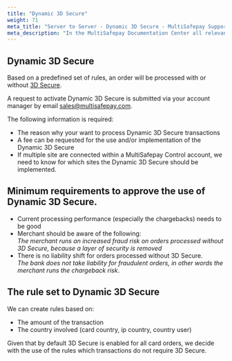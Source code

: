 ```yaml
---
title: "Dynamic 3D Secure"
weight: 71
meta_title: "Server to Server - Dynamic 3D Secure - MultiSafepay Support"
meta_description: "In the MultiSafepay Documentation Center all relevant information regarding our Plugins and API. As well as Support pages for Payment Method, Tools and General Questions. You can also find the contact details of our Support Team and Integration Team."
---
```


##  Dynamic 3D Secure

Based on a predefined set of rules, an order will be processed with or without [3D Secure](/faq/risk-and-fraud/what-is-3d-secure/).

A request to activate Dynamic 3D Secure is submitted via your account manager by email <sales@multisafepay.com>.

The following information is required:

* The reason why your want to process Dynamic 3D Secure transactions
* A fee can be requested for the use and/or implementation of the Dynamic 3D Secure
* If multiple site are connected within a MultiSafepay Control account, we need to know for which sites the Dynamic 3D Secure should be implemented.

## Minimum requirements to approve the use of Dynamic 3D Secure.

* Current processing performance (especially the chargebacks) needs to be good
* Merchant should be aware of the following:  
_The merchant runs an increased fraud risk on orders processed without 3D Secure, because a layer of security is removed_
* There is no liability shift for orders processed without 3D Secure.  
_The bank does not take liability for fraudulent orders, in other words the merchant runs the chargeback risk_.

## The rule set to Dynamic 3D Secure

We can create rules based on:

* The amount of the transaction
* The country involved (card country, ip country, country user)

Given that by default 3D Secure is enabled for all card orders, we decide with the use of the rules which transactions do not require 3D Secure.
